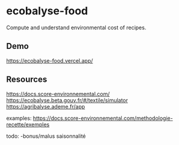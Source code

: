 # ecobalyse-food

Compute and understand environmental cost of recipes.

## Demo

https://ecobalyse-food.vercel.app/

## Resources

https://docs.score-environnemental.com/
https://ecobalyse.beta.gouv.fr/#/textile/simulator
https://agribalyse.ademe.fr/app

examples: https://docs.score-environnemental.com/methodologie-recette/exemples

todo:
-bonus/malus saisonnalité
